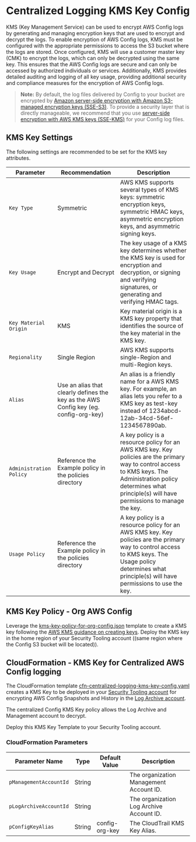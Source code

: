 # Centralized Logging KMS Key Config

KMS (Key Management Service) can be used to encrypt AWS Config logs by generating and managing encryption keys that are used to encrypt and decrypt the logs. To enable encryption of AWS Config logs, KMS must be configured with the appropriate permissions to access the S3 bucket where the logs are stored. Once configured, KMS will use a customer master key (CMK) to encrypt the logs, which can only be decrypted using the same key. This ensures that the AWS Config logs are secure and can only be accessed by authorized individuals or services. Additionally, KMS provides detailed auditing and logging of all key usage, providing additional security and compliance measures for the encryption of AWS Config logs.

> **Note:** By default, the log files delivered by Config to your bucket are encrypted by [Amazon server-side encryption with Amazon S3-managed encryption keys (SSE-S3)](https://docs.aws.amazon.com/AmazonS3/latest/dev/UsingServerSideEncryption.html). To provide a security layer that is directly manageable, we recommend that you use [server-side encryption with AWS KMS keys (SSE-KMS)](https://docs.aws.amazon.com/AmazonS3/latest/dev/UsingKMSEncryption.html) for your Config log files.

## KMS Key Settings

The following settings are recommended to be set for the KMS key attributes.

| Parameter | Recommendation | Description |
| ----------| -------------- | ----------- |
| `Key Type` | Symmetric | AWS KMS supports several types of KMS keys: symmetric encryption keys, symmetric HMAC keys, asymmetric encryption keys, and asymmetric signing keys.
| `Key Usage` | Encrypt and Decrypt |The key usage of a KMS key determines whether the KMS key is used for encryption and decryption, or signing and verifying signatures, or generating and verifying HMAC tags. |
| `Key Material Origin` | KMS | Key material origin is a KMS key property that identifies the source of the key material in the KMS key. |
| `Regionality` | Single Region | AWS KMS supports single-Region and multi-Region keys. |
| `Alias` | Use an alias that clearly defines the key as the AWS Config key (eg. config-org-key) | An alias is a friendly name for a AWS KMS key. For example, an alias lets you refer to a KMS key as test-key instead of 1234abcd-12ab-34cd-56ef-1234567890ab. |
| `Administration Policy` | Reference the Example policy in the policies directory | A key policy is a resource policy for an AWS KMS key. Key policies are the primary way to control access to KMS keys.  The Administration policy determines what principle(s) will have permissions to manage the key. |
| `Usage Policy` | Reference the Example policy in the policies directory | A key policy is a resource policy for an AWS KMS key. Key policies are the primary way to control access to KMS keys.  The Usage policy determines what principle(s) will have permissions to use the key. |

## KMS Key Policy - Org AWS Config

Leverage the [kms-key-policy-for-org-config.json](./kms-key-policy-for-org-config.json) template to create a KMS key following the [AWS KMS guidance on creating keys](https://docs.aws.amazon.com/kms/latest/developerguide/create-keys.html). Deploy the KMS key in the home region of your Security Tooling account ((same region where the Config S3 bucket will be located)).

## CloudFormation - KMS Key for Centralized AWS Config logging

The CloudFormation template [cfn-centralized-logging-kms-key-config.yaml](./cfn-centralized-logging-kms-key-config.yaml) creates a KMS Key to be deployed in your [Security Tooling account](https://docs.aws.amazon.com/whitepapers/latest/organizing-your-aws-environment/security-ou-and-accounts.html#security-tooling-accounts) for encrypting AWS Config Snapshots and History in the [Log Archive account](https://docs.aws.amazon.com/whitepapers/latest/organizing-your-aws-environment/security-ou-and-accounts.html#services-in-log-archive-account).

The centralized Config KMS Key policy allows the Log Archive and Management account to decrypt.

Deploy this KMS Key Template to your Security Tooling account.

### CloudFormation Parameters

| Parameter Name | Type | Default Value | Description |
| -------------- | ---- | ------------- | ----------- |
| `pManagementAccountId` | String | | The organization Management Account ID. |
| `pLogArchiveAccountId` | String |  | The organization Log Archive Account ID. |
| `pConfigKeyAlias` | String | config-org-key | The CloudTrail KMS Key Alias. |

